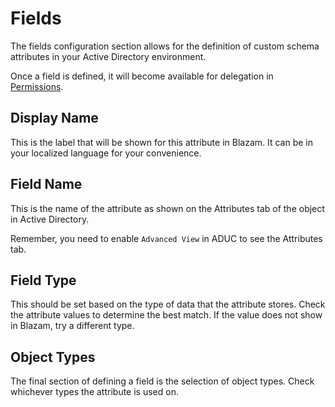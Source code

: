 # Fields
The fields configuration section allows for the definition of custom schema attributes
in your Active Directory environment.

Once a field is defined, it will become available for delegation in [Permissions](permissions.md).

## Display Name
This is the label that will be shown for this attribute in Blazam.
It can be in your localized language for your convenience.

## Field Name
This is the name of the attribute as shown on the Attributes tab of the object
in Active Directory.

Remember, you need to enable `Advanced View` in ADUC to see the Attributes tab.

## Field Type
This should be set based on the type of data that the attribute stores. Check the
attribute values to determine the best match. If the value does not show in Blazam,
try a different type.

## Object Types
The final section of defining a field is the selection of object types. Check whichever
types the attribute is used on.